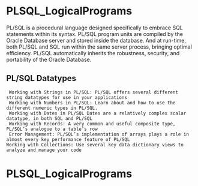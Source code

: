 # PLSQL_LogicalPrograms

PL/SQL is a procedural language designed specifically to embrace SQL statements within its syntax. PL/SQL program units are compiled by the Oracle Database server and stored inside the database. And at run-time, both PL/SQL and SQL run within the same server process, bringing optimal efficiency. PL/SQL automatically inherits the robustness, security, and portability of the Oracle Database.

## PL/SQL Datatypes
     Working with Strings in PL/SQL: PL/SQL offers several different string datatypes for use in your applications
     Working with Numbers in PL/SQL: Learn about and how to use the different numeric types in PL/SQL.
     Working with Dates in PL/SQL Dates are a relatively complex scalar datatype, in both SQL and PL/SQL
     Working with Records: A very common and useful composite type, PL/SQL’s analogue to a table’s row
     Error Management: PL/SQL’s implementation of arrays plays a role in almost every key performance feature of PL/SQL
    Working with Collections: Use several key data dictionary views to analyze and manage your code
# PLSQL_LogicalPrograms
